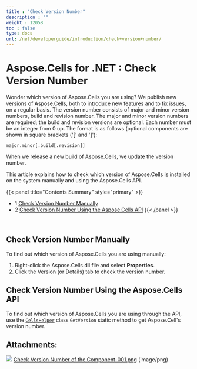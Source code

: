 ```yaml
---
title : "Check Version Number" 
description : "" 
weight : 12058 
toc : false
type: docs
url: /net/developerguide/introduction/check+version+number/
---
```


# Aspose.Cells for .NET : Check Version Number


Wonder which version of Aspose.Cells you are using? We publish new versions of Aspose.Cells, both to introduce new features and to fix issues, on a regular basis. The version number consists of major and minor version numbers, build and revision number. The major and minor version numbers are required; the build and revision versions are optional. Each number must be an integer from 0 up. The format is as follows (optional components are shown in square brackets ('\[' and '\]'):

`major.minor[.build[.revision]]`

When we release a new build of Aspose.Cells, we update the version number.

This article explains how to check which version of Aspose.Cells is installed on the system manually and using the Aspose.Cells API.

{{< panel title="Contents Summary" style="primary" >}}
*   1 [Check Version Number Manually](#check-version-number-manually)
*   2 [Check Version Number Using the Aspose.Cells API](#check-version-number-using-the-aspose.cells-api)
{{< /panel >}}
 

 

## Check Version Number Manually

To find out which version of Aspose.Cells you are using manually:

1.  Right-click the Aspose.Cells.dll file and select **Properties**.
2.  Click the Version (or Details) tab to check the version number.

## Check Version Number Using the Aspose.Cells API

To find out which version of Aspose.Cells you are using through the API, use the [`CellsHelper`](/pages/createpage.action?spaceKey=cellsnet&title=Aspose.Cells.CellsHelper+Class&linkCreation=true&fromPageId=5018377) class `GetVersion` static method to get Aspose.Cell's version number.

## Attachments:

![](https://docs2.aspose.com/cells/net/images/icons/bullet_blue.gif) [Check Version Number of the Component-001.png](https://docs2.aspose.com/cells/net/attachments/5018377/5114607.png) (image/png)  

